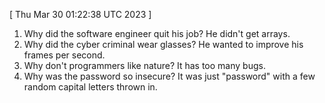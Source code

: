  
[ Thu Mar 30 01:22:38 UTC 2023 ]
1. Why did the software engineer quit his job? He didn't get arrays.
2. Why did the cyber criminal wear glasses? He wanted to improve his frames per second.
3. Why don't programmers like nature? It has too many bugs.
4. Why was the password so insecure? It was just "password" with a few random capital letters thrown in.
